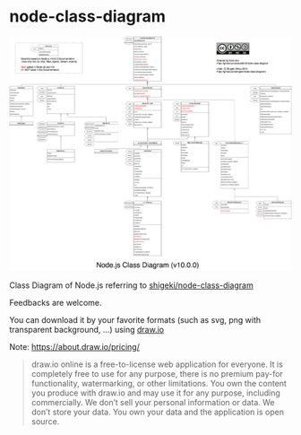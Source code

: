 # node-class-diagram

![Class Diagram of Node.js](./node-class-diagram.png)

Class Diagram of Node.js referring to [shigeki/node-class-diagram](https://github.com/shigeki/node-class-diagram)

Feedbacks are welcome.

You can download it by your favorite formats (such as svg, png with transparent background, ...) using [draw.io](https://www.draw.io/)

Note: https://about.draw.io/pricing/
> draw.io online is a free-to-license web application for everyone. It is completely free to use for any purpose, there is no premium pay-for functionality, watermarking, or other limitations. You own the content you produce with draw.io and may use it for any purpose, including commercially. We don’t sell your personal information or data. We don’t store your data. You own your data and the application is open source.
